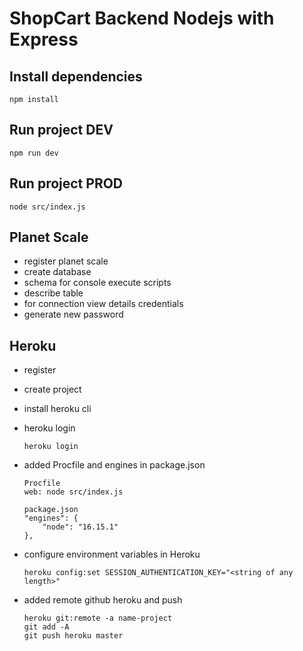 # ShopCart Backend Nodejs with Express

## Install dependencies 
```
npm install
```

## Run project DEV
```
npm run dev
```

## Run project PROD
```
node src/index.js
```

## Planet Scale
- register planet scale
- create database
- schema for console execute scripts
- describe table
- for connection  view details credentials
- generate new password

## Heroku
- register
- create project
- install heroku cli 
- heroku login
    ```
    heroku login
    ```
- added Procfile and engines in package.json
    ```
    Procfile
    web: node src/index.js
    ```

    ```
    package.json
    "engines": {
        "node": "16.15.1"
    },
    ```
- configure environment variables in Heroku
    ```
    heroku config:set SESSION_AUTHENTICATION_KEY="<string of any length>"
    ```
- added remote github heroku and push
    ```
    heroku git:remote -a name-project
    git add -A
    git push heroku master
    ```
    